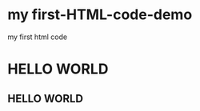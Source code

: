 # my first-HTML-code-demo
my first html code
<html>
<head>
  <title>My first html code</title>
  
</head>
<body>
  <h1>HELLO WORLD</h1>
  <h2> HELLO WORLD</h2>
</body>


  
</html>
